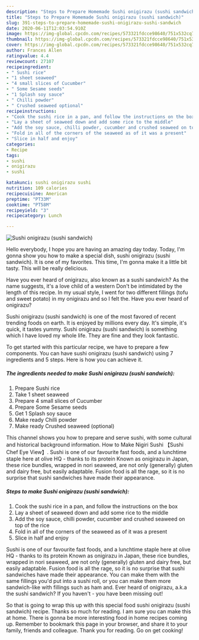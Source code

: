```yaml
---
description: "Steps to Prepare Homemade Sushi onigirazu (sushi sandwich)"
title: "Steps to Prepare Homemade Sushi onigirazu (sushi sandwich)"
slug: 391-steps-to-prepare-homemade-sushi-onigirazu-sushi-sandwich
date: 2020-06-11T12:03:54.910Z
image: https://img-global.cpcdn.com/recipes/573321fdcce98640/751x532cq70/sushi-onigirazu-sushi-sandwich-recipe-main-photo.jpg
thumbnail: https://img-global.cpcdn.com/recipes/573321fdcce98640/751x532cq70/sushi-onigirazu-sushi-sandwich-recipe-main-photo.jpg
cover: https://img-global.cpcdn.com/recipes/573321fdcce98640/751x532cq70/sushi-onigirazu-sushi-sandwich-recipe-main-photo.jpg
author: Frances Allen
ratingvalue: 4.4
reviewcount: 27107
recipeingredient:
- " Sushi rice"
- "1 sheet seaweed"
- "4 small slices of Cucumber"
- " Some Sesame seeds"
- "1 Splash soy sauce"
- " Chilli powder"
- " Crushed seaweed optional"
recipeinstructions:
- "Cook the sushi rice in a pan, and follow the instructions on the box"
- "Lay a sheet of seaweed down and add some rice to the middle"
- "Add the soy sauce, chilli powder, cucumber and crushed seaweed on top of the rice"
- "Fold in all of the corners of the seaweed as of it was a present"
- "Slice in half and enjoy"
categories:
- Recipe
tags:
- sushi
- onigirazu
- sushi

katakunci: sushi onigirazu sushi 
nutrition: 109 calories
recipecuisine: American
preptime: "PT33M"
cooktime: "PT58M"
recipeyield: "3"
recipecategory: Lunch

---
```



![Sushi onigirazu (sushi sandwich)](https://img-global.cpcdn.com/recipes/573321fdcce98640/751x532cq70/sushi-onigirazu-sushi-sandwich-recipe-main-photo.jpg)

Hello everybody, I hope you are having an amazing day today. Today, I'm gonna show you how to make a special dish, sushi onigirazu (sushi sandwich). It is one of my favorites. This time, I'm gonna make it a little bit tasty. This will be really delicious.

Have you ever heard of onigirazu, also known as a sushi sandwich? As the name suggests, it&#39;s a love child of a western Don&#39;t be intimidated by the length of this recipe. In my usual style, I went for two different fillings (tofu and sweet potato) in my onigirazu and so I felt the. Have you ever heard of onigirazu?

Sushi onigirazu (sushi sandwich) is one of the most favored of recent trending foods on earth. It is enjoyed by millions every day. It's simple, it's quick, it tastes yummy. Sushi onigirazu (sushi sandwich) is something which I have loved my whole life. They are fine and they look fantastic.


To get started with this particular recipe, we have to prepare a few components. You can have sushi onigirazu (sushi sandwich) using 7 ingredients and 5 steps. Here is how you can achieve it.

<!--inarticleads1-->

##### The ingredients needed to make Sushi onigirazu (sushi sandwich):

1. Prepare  Sushi rice
1. Take 1 sheet seaweed
1. Prepare 4 small slices of Cucumber
1. Prepare  Some Sesame seeds
1. Get 1 Splash soy sauce
1. Make ready  Chilli powder
1. Make ready  Crushed seaweed (optional)


This channel shows you how to prepare and serve sushi, with some cultural and historical background information. How to Make Nigiri Sushi 【Sushi Chef Eye View】. Sushi is one of our favourite fast foods, and a lunchtime staple here at olive HQ - thanks to its protein Known as onigirazu in Japan, these rice bundles, wrapped in nori seaweed, are not only (generally) gluten and dairy free, but easily adaptable. Fusion food is all the rage, so it is no surprise that sushi sandwiches have made their appearance. 

<!--inarticleads2-->

##### Steps to make Sushi onigirazu (sushi sandwich):

1. Cook the sushi rice in a pan, and follow the instructions on the box
1. Lay a sheet of seaweed down and add some rice to the middle
1. Add the soy sauce, chilli powder, cucumber and crushed seaweed on top of the rice
1. Fold in all of the corners of the seaweed as of it was a present
1. Slice in half and enjoy


Sushi is one of our favourite fast foods, and a lunchtime staple here at olive HQ - thanks to its protein Known as onigirazu in Japan, these rice bundles, wrapped in nori seaweed, are not only (generally) gluten and dairy free, but easily adaptable. Fusion food is all the rage, so it is no surprise that sushi sandwiches have made their appearance. You can make them with the same fillings you&#39;d put into a sushi roll, or you can make them more sandwich-like with fillings such as ham and. Ever heard of onigirazu, a.k.a the sushi sandwich? If you haven&#39;t - you have been missing out! 

So that is going to wrap this up with this special food sushi onigirazu (sushi sandwich) recipe. Thanks so much for reading. I am sure you can make this at home. There is gonna be more interesting food in home recipes coming up. Remember to bookmark this page in your browser, and share it to your family, friends and colleague. Thank you for reading. Go on get cooking!
